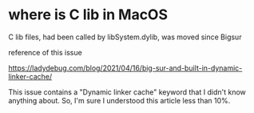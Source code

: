 # where is C lib in MacOS

C lib files, had been called by libSystem.dylib, was moved since Bigsur

reference of this issue

https://ladydebug.com/blog/2021/04/16/big-sur-and-built-in-dynamic-linker-cache/

This issue contains a "Dynamic linker cache" keyword that I didn't know anything about.
So, I'm sure I understood this article less than 10%.